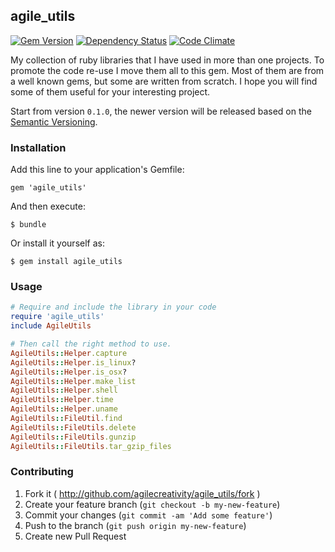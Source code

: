 ## agile_utils

[![Gem Version](https://badge.fury.io/rb/agile_utils.svg)][gem]
[![Dependency Status](https://gemnasium.com/agilecreativity/agile_utils.png)][gemnasium]
[![Code Climate](https://codeclimate.com/github/agilecreativity/agile_utils.png)][codeclimate]

[gem]: http://badge.fury.io/rb/agile_utils
[gemnasium]: https://gemnasium.com/agilecreativity/agile_utils
[codeclimate]: https://codeclimate.com/github/agilecreativity/agile_utils

My collection of ruby libraries that I have used in more than one projects.
To promote the code re-use I move them all to this gem. Most of them are from a
well known gems, but some are written from scratch.
I hope you will find some of them useful for your interesting project.

Start from version `0.1.0`, the newer version will be released based on
the [Semantic Versioning][].

### Installation

Add this line to your application's Gemfile:

    gem 'agile_utils'

And then execute:

    $ bundle

Or install it yourself as:

    $ gem install agile_utils

### Usage

```rb
# Require and include the library in your code
require 'agile_utils'
include AgileUtils

# Then call the right method to use.
AgileUtils::Helper.capture
AgileUtils::Helper.is_linux?
AgileUtils::Helper.is_osx?
AgileUtils::Helper.make_list
AgileUtils::Helper.shell
AgileUtils::Helper.time
AgileUtils::Helper.uname
AgileUtils::FileUtil.find
AgileUtils::FileUtils.delete
AgileUtils::FileUtils.gunzip
AgileUtils::FileUtils.tar_gzip_files
```

### Contributing

1. Fork it ( http://github.com/agilecreativity/agile_utils/fork )
2. Create your feature branch (`git checkout -b my-new-feature`)
3. Commit your changes (`git commit -am 'Add some feature'`)
4. Push to the branch (`git push origin my-new-feature`)
5. Create new Pull Request

[Semantic Versioning]: http://semver.org

